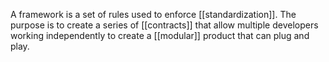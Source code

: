 A framework is a set of rules used to enforce [[standardization]]. The purpose is to create a series of [[contracts]] that allow multiple developers working independently to create a [[modular]] product that can plug and play. 